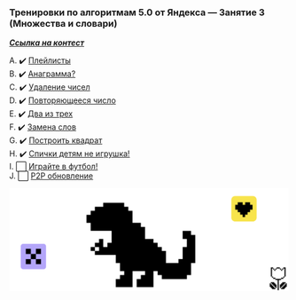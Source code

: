 ### Тренировки по алгоритмам 5.0 от Яндекса — Занятие 3 (Множества и словари)
[***Ссылка на контест***](https://contest.yandex.ru/contest/59541)

A. ✔️ [Плейлисты](A_Playlists/A_Playlists.go)    
B. ✔️ [Анаграмма?](B_Anagramm/B_Anagramm.go)    
C. ✔️ [Удаление чисел](C_Numbers_deleting/C_Numbers_deleting.go)      
D. ✔️ [Повторяющееся число](D_Repeating_number/D_Repeating_number.go)     
E. ✔️ [Два из трех](E_2_from_3/E_2_from_3.go)  
F. ✔️ [Замена слов](F_Words_transform/F_Words_transform.go)    
G. ✔️ [Построить квадрат](G_Make_square/G_Make_square.go)    
H. ✔️ [Спички детям не игрушка!](H_Matches_are_not_a_game/H_Matches_are_not_a_game.go)                     
I. ⬜  [Играйте в футбол!]()    
J. ⬜  [Р2Р обновление]()

![end](../img/YY.png)
